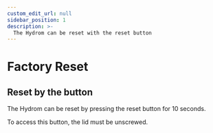 ```yaml
---
custom_edit_url: null
sidebar_position: 1
description: >-
  The Hydrom can be reset with the reset button
---
```


# Factory Reset



## Reset by the button

The Hydrom can be reset by pressing the reset button for 10 seconds.&#x20;

To access this button, the lid must be unscrewed.

